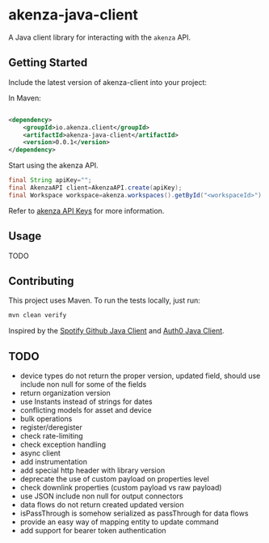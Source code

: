 # akenza-java-client

A Java client library for interacting with the `akenza` API.

## Getting Started

Include the latest version of akenza-client into your project:

In Maven:

```xml

<dependency>
    <groupId>io.akenza.client</groupId>
    <artifactId>akenza-java-client</artifactId>
    <version>0.0.1</version>
</dependency>
```

Start using the akenza API.

```java
final String apiKey="";
final AkenzaAPI client=AkenzaAPI.create(apiKey);
final Workspace workspace=akenza.workspaces().getById("<workspaceId>").execute();
```

Refer to [akenza API Keys](https://docs.akenza.io/api-reference/api-documentation#api-keys) for more information.

## Usage

TODO

## Contributing

This project uses Maven. To run the tests locally, just run:

```bash
mvn clean verify
```

Inspired by the [Spotify Github Java Client](https://github.com/spotify/github-java-client/)
and [Auth0 Java Client](https://github.com/auth0/auth0-java).

## TODO

- device types do not return the proper version, updated field, should use include non null for some of the fields
- return organization version
- use Instants instead of strings for dates
- conflicting models for asset and device
- bulk operations
- register/deregister
- check rate-limiting
- check exception handling
- async client
- add instrumentation
- add special http header with library version
- deprecate the use of custom payload on properties level
- check downlink properties (custom payload vs raw payload)
- use JSON include non null for output connectors
- data flows do not return created updated version
- isPassThrough is somehow serialized as passThrough for data flows
- provide an easy way of mapping entity to update command
- add support for bearer token authentication